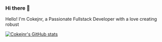 ### Hi there 👋

Hello! I'm Cokejnr, a Passionate Fullstack Developer with a love creating robust

[![Cokejnr's GitHub stats](https://github-readme-stats.vercel.app/api?username=Cokejnr7)](https://github.com/anuraghazra/github-readme-stats)
